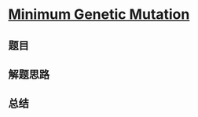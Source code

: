 # [Minimum Genetic Mutation](https://leetcode.com/problems/minimum-genetic-mutation/)
## 题目


## 解题思路


## 总结


